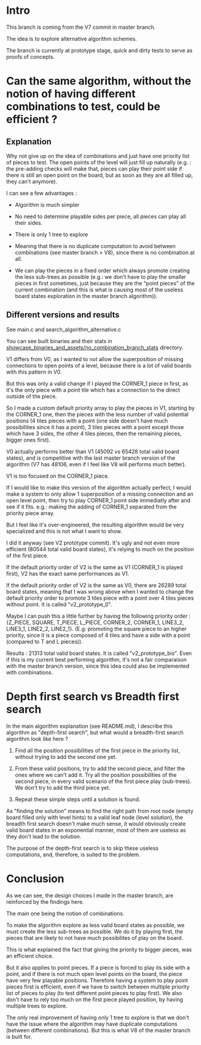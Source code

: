 # Intro

This branch is coming from the V7 commit in master branch.

The idea is to explore alternative algorithm schemes.

The branch is currently at prototype stage, quick and dirty tests to serve as proofs of concepts.

# Can the same algorithm, without the notion of having different combinations to test, could be efficient ?

## Explanation

Why not give up on the idea of combinations and just have one priority list of pieces to test. The open points of the level will just fill up naturally (e.g. : the pre-adding checks will make that, pieces can play their point side if there is still an open point on the board, but as soon as they are all filled up, they can't anymore).

I can see a few advantages :

- Algorithm is much simpler

- No need to determine playable sides per piece, all pieces can play all their sides.

- There is only 1 tree to explore

- Meaning that there is no duplicate computation to avoid between combinations (see master branch > V8), since there is no combination at all.

- We can play the pieces in a fixed order which always promote creating the less sub-trees as possible (e.g.: we don't have to play the smaller pieces in first sometimes, just because they are the "point pieces" of the current combination (and this is what is causing most of the useless board states exploration in the master branch algorithm)).

## Different versions and results

See main.c and search_algorithm_alternative.c

You can see built binaries and their stats in [showcase_binaries_and_assets/no_combination_branch_stats](https://github.com/adrienduque/IQ_circuit_solver/tree/no_combination_branch/showcase_binaries_and_assets/no_combination_branch_stats) directory.

V1 differs from V0, as I wanted to not allow the superposition of missing connections to open points of a level, because there is a lot of valid boards with this pattern in V0.

But this was only a valid change if I played the CORNER_1 piece in first, as it's the only piece with a point tile which has a connection to the direct outside of the piece.

So I made a custom default priority array to play the pieces in V1, starting by the CORNER_1 one, then the pieces with the less number of valid potential positions (4 tiles pieces with a point (one side doesn't have much possibilities since it has a point), 3 tiles pieces with a point except those which have 3 sides, the other 4 tiles pieces, then the remaining pieces, bigger ones first).

V0 actually performs better than V1 (45092 vs 65428 total valid board states), and is competitive with the last master branch version of the algorithm (V7 has 48106, even if I feel like V8 will performs much better).

V1 is too focused on the CORNER_1 piece.

If I would like to make this version of the algorithm actually perfect, I would make a system to only allow 1 superposition of a missing connection and an open level point, then try to play CORNER_1 point side immediatly after and see if it fits. e.g.: making the adding of CORNER_1 separated from the priority piece array.

But I feel like it's over-engineered, the resulting algorithm would be very specialized and this is not what I want to show.

I did it anyway (see V2 prototype commit). It's ugly and not even more efficient (80544 total valid board states), it's relying to much on the position of the first piece.

If the default priority order of V2 is the same as V1 (CORNER_1 is played first), V2 has the exact same performances as V1.

If the default priority order of V2 is the same as V0, there are 26289 total board states, meaning that I was wrong above when I wanted to change the default priority order to promote 3 tiles piece with a point over 4 tiles pieces without point. It is called "v2_prototype_0".

Maybe I can push this a little further by having the following priority order : {Z_PIECE, SQUARE, T_PIECE, L_PIECE, CORNER_2, CORNER_1, LINE3_2, LINE3_1, LINE2_2, LINE2_1}. (E.g: promoting the square piece to an higher priority, since it is a piece composed of 4 tiles and have a side with a point (compared to T and L pieces)).

Results : 21313 total valid board states. It is called "v2_prototype_bis". Even if this is my current best performing algorithm, it's not a fair comparaison with the master branch version, since this idea could also be implemented with combinations.

# Depth first search vs Breadth first search

In the main algorithm explanation (see README.md), I describe this algorithm as "depth-first search", but what would a breadth-first search algorithm look like here ?

1. Find all the position possibilities of the first piece in the priority list, without trying to add the second one yet.

2. From these valid positions, try to add the second piece, and filter the ones where we can't add it. Try all the position possibilities of the second piece, in every valid scenario of the first piece play (sub-trees). We don't try to add the third piece yet.

3. Repeat these simple steps until a solution is found.

As "finding the solution" means to find the right path from root node (empty board filled only with level hints) to a valid leaf node (level solution), the breadth first search doesn't make much sense, it would obviously create valid board states in an exponential manner, most of them are useless as they don't lead to the solution.

The purpose of the depth-first search is to skip these useless computations, and, therefore, is suited to the problem.

# Conclusion

As we can see, the design choices I made in the master branch, are reinforced by the findings here.

The main one being the notion of combinations.

To make the algorithm explore as less valid board states as possible, we must create the less sub-trees as possible. We do it by playing first, the pieces that are likely to not have much possibilites of play on the board.

This is what explained the fact that giving the priority to bigger pieces, was an efficient choice.

But it also applies to point pieces. If a piece is forced to play its side with a point, and if there is not much open level points on the board, the piece have very few playable positions. Therefore having a system to play point pieces first is efficient, even if we have to switch between multiple priority list of pieces to play (to test different point pieces to play first). We also don't have to rely too much on the first piece played position, by having multiple trees to explore.

The only real improvement of having only 1 tree to explore is that we don't have the issue where the algorithm may have duplicate computations (between different combinations). But this is what V8 of the master branch is built for.
